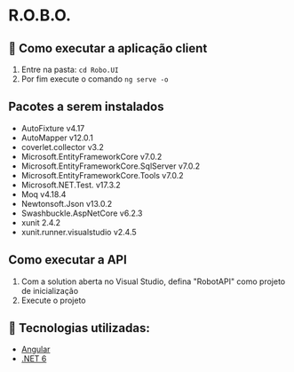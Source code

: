 ﻿# R.O.B.O.

## 📖 Como executar a aplicação client
 1. Entre na pasta: `cd Robo.UI`
 2. Por fim execute o comando `ng serve -o`

## Pacotes a serem instalados
 - AutoFixture v4.17
 - AutoMapper v12.0.1
 - coverlet.collector v3.2
 - Microsoft.EntityFrameworkCore v7.0.2
 - Microsoft.EntityFrameworkCore.SqlServer v7.0.2
 - Microsoft.EntityFrameworkCore.Tools v7.0.2
 - Microsoft.NET.Test. v17.3.2
 - Moq v4.18.4
 - Newtonsoft.Json v13.0.2
 - Swashbuckle.AspNetCore v6.2.3
 - xunit 2.4.2
 - xunit.runner.visualstudio v2.4.5

## Como executar a API
 1. Com a solution aberta no Visual Studio, defina "RobotAPI" como projeto de inicialização
 2. Execute o projeto


## 🧱 Tecnologias utilizadas:
- [Angular](https://angular.io/)
- [.NET 6](https://learn.microsoft.com/en-us/dotnet/)


